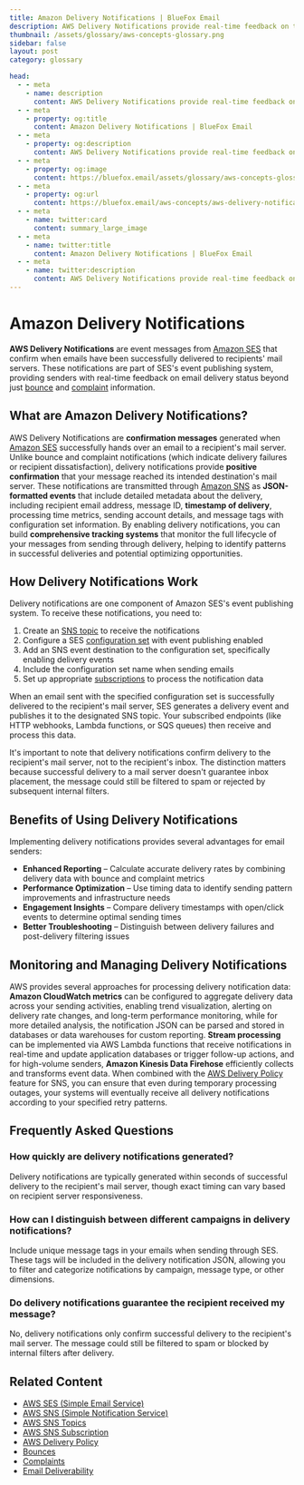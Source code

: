 ```yaml
---
title: Amazon Delivery Notifications | BlueFox Email
description: AWS Delivery Notifications provide real-time feedback on the status of emails sent through Amazon SES, allowing senders to track successful deliveries and adjust sending strategies accordingly.
thumbnail: /assets/glossary/aws-concepts-glossary.png
sidebar: false
layout: post
category: glossary

head:
  - - meta
    - name: description
      content: AWS Delivery Notifications provide real-time feedback on the status of emails sent through Amazon SES, allowing senders to track successful deliveries and adjust sending strategies accordingly.
  - - meta
    - property: og:title
      content: Amazon Delivery Notifications | BlueFox Email
  - - meta
    - property: og:description
      content: AWS Delivery Notifications provide real-time feedback on the status of emails sent through Amazon SES, allowing senders to track successful deliveries and adjust sending strategies accordingly.
  - - meta
    - property: og:image
      content: https://bluefox.email/assets/glossary/aws-concepts-glossary.png
  - - meta
    - property: og:url
      content: https://bluefox.email/aws-concepts/aws-delivery-notifications
  - - meta
    - name: twitter:card
      content: summary_large_image
  - - meta
    - name: twitter:title
      content: Amazon Delivery Notifications | BlueFox Email
  - - meta
    - name: twitter:description
      content: AWS Delivery Notifications provide real-time feedback on the status of emails sent through Amazon SES, allowing senders to track successful deliveries and adjust sending strategies accordingly.
---
```


# Amazon Delivery Notifications

**AWS Delivery Notifications** are event messages from [Amazon SES](/aws-concepts/aws-ses) that confirm when emails have been successfully delivered to recipients' mail servers. These notifications are part of SES's event publishing system, providing senders with real-time feedback on email delivery status beyond just [bounce](/email-sending-concepts/bounces) and [complaint](/email-sending-concepts/complaints) information.

## What are Amazon Delivery Notifications?

AWS Delivery Notifications are **confirmation messages** generated when [Amazon SES](/aws-concepts/aws-ses) successfully hands over an email to a recipient's mail server. Unlike bounce and complaint notifications (which indicate delivery failures or recipient dissatisfaction), delivery notifications provide **positive confirmation** that your message reached its intended destination's mail server. These notifications are transmitted through [Amazon SNS](/aws-concepts/aws-sns) as **JSON-formatted events** that include detailed metadata about the delivery, including recipient email address, message ID, **timestamp of delivery**, processing time metrics, sending account details, and message tags with configuration set information. By enabling delivery notifications, you can build **comprehensive tracking systems** that monitor the full lifecycle of your messages from sending through delivery, helping to identify patterns in successful deliveries and potential optimizing opportunities.

## How Delivery Notifications Work

Delivery notifications are one component of Amazon SES's event publishing system. To receive these notifications, you need to:

1. Create an [SNS topic](/aws-concepts/aws-sns-topics) to receive the notifications
2. Configure a SES [configuration set](https://docs.aws.amazon.com/ses/latest/dg/event-publishing-create-configuration-set.html) with event publishing enabled
3. Add an SNS event destination to the configuration set, specifically enabling delivery events
4. Include the configuration set name when sending emails
5. Set up appropriate [subscriptions](/aws-concepts/aws-sns-subscription) to process the notification data

When an email sent with the specified configuration set is successfully delivered to the recipient's mail server, SES generates a delivery event and publishes it to the designated SNS topic. Your subscribed endpoints (like HTTP webhooks, Lambda functions, or SQS queues) then receive and process this data.

It's important to note that delivery notifications confirm delivery to the recipient's mail server, not to the recipient's inbox. The distinction matters because successful delivery to a mail server doesn't guarantee inbox placement, the message could still be filtered to spam or rejected by subsequent internal filters.

## Benefits of Using Delivery Notifications

Implementing delivery notifications provides several advantages for email senders:

- **Enhanced Reporting** – Calculate accurate delivery rates by combining delivery data with bounce and complaint metrics
- **Performance Optimization** – Use timing data to identify sending pattern improvements and infrastructure needs
- **Engagement Insights** – Compare delivery timestamps with open/click events to determine optimal sending times
- **Better Troubleshooting** – Distinguish between delivery failures and post-delivery filtering issues

## Monitoring and Managing Delivery Notifications

AWS provides several approaches for processing delivery notification data: **Amazon CloudWatch metrics** can be configured to aggregate delivery data across your sending activities, enabling trend visualization, alerting on delivery rate changes, and long-term performance monitoring, while for more detailed analysis, the notification JSON can be parsed and stored in databases or data warehouses for custom reporting. **Stream processing** can be implemented via AWS Lambda functions that receive notifications in real-time and update application databases or trigger follow-up actions, and for high-volume senders, **Amazon Kinesis Data Firehose** efficiently collects and transforms event data. When combined with the [AWS Delivery Policy](/aws-concepts/aws-delivery-policy) feature for SNS, you can ensure that even during temporary processing outages, your systems will eventually receive all delivery notifications according to your specified retry patterns.

## Frequently Asked Questions

### How quickly are delivery notifications generated?

Delivery notifications are typically generated within seconds of successful delivery to the recipient's mail server, though exact timing can vary based on recipient server responsiveness.

### How can I distinguish between different campaigns in delivery notifications?

Include unique message tags in your emails when sending through SES. These tags will be included in the delivery notification JSON, allowing you to filter and categorize notifications by campaign, message type, or other dimensions.

### Do delivery notifications guarantee the recipient received my message?

No, delivery notifications only confirm successful delivery to the recipient's mail server. The message could still be filtered to spam or blocked by internal filters after delivery.

## Related Content

- [AWS SES (Simple Email Service)](/aws-concepts/aws-ses)
- [AWS SNS (Simple Notification Service)](/aws-concepts/aws-sns)
- [AWS SNS Topics](/aws-concepts/aws-sns-topics)
- [AWS SNS Subscription](/aws-concepts/aws-sns-subscription)
- [AWS Delivery Policy](/aws-concepts/aws-delivery-policy)
- [Bounces](/email-sending-concepts/bounces)
- [Complaints](/email-sending-concepts/complaints)
- [Email Deliverability](/email-sending-concepts/deliverability)

<GlossaryCTA />
